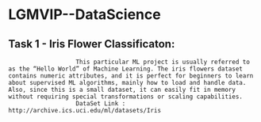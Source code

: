 # LGMVIP--DataScience





## Task 1 - Iris Flower Classificaton:
                       This particular ML project is usually referred to as the “Hello World” of Machine Learning. The iris flowers dataset contains numeric attributes, and it is perfect for beginners to learn about supervised ML algorithms, mainly how to load and handle data. Also, since this is a small dataset, it can easily fit in memory without requiring special transformations or scaling capabilities.
                       DataSet Link : http://archive.ics.uci.edu/ml/datasets/Iris
